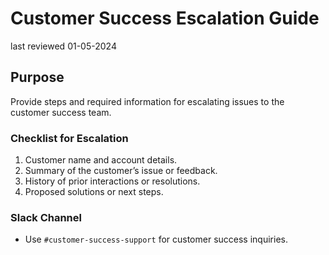 # Customer Success Escalation Guide
last reviewed 01-05-2024

## Purpose
Provide steps and required information for escalating issues to the customer success team.

### Checklist for Escalation
1. Customer name and account details.
2. Summary of the customer’s issue or feedback.
3. History of prior interactions or resolutions.
4. Proposed solutions or next steps.

### Slack Channel
- Use `#customer-success-support` for customer success inquiries.

